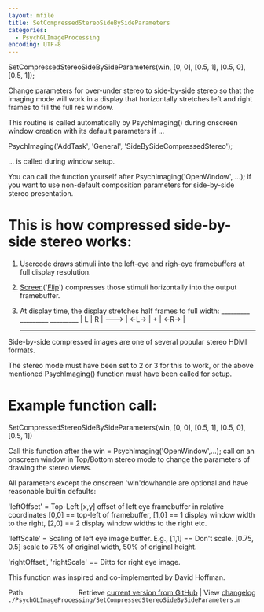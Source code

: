 ```yaml
---
layout: mfile
title: SetCompressedStereoSideBySideParameters
categories:
  - PsychGLImageProcessing
encoding: UTF-8
---
```


SetCompressedStereoSideBySideParameters\(win, \[0, 0\], \[0.5, 1\], \[0.5, 0\], \[0.5, 1\]\);

Change parameters for over-under stereo to side-by-side stereo so that
the imaging mode will work in a display that horizontally stretches left
and right frames to fill the full res window.

This routine is called automatically by PsychImaging\(\) during onscreen
window creation with its default parameters if ...

PsychImaging\('AddTask', 'General', 'SideBySideCompressedStereo'\);

... is called during window setup.

You can call the function yourself after PsychImaging\('OpenWindow', ...\);
if you want to use non-default composition parameters for side-by-side
stereo presentation.

# This is how compressed side-by-side stereo works:

1. Usercode draws stimuli into the left-eye and righ-eye framebuffers at
   full display resolution.

2. [Screen](/docs/Screen)\('[Flip](/docs/Flip)'\) compresses those stimuli horizontally into the output
   framebuffer.

3. At display time, the display stretches half frames to full width:
   \_\_\_\_\_\_\_\_\_        \_\_\_\_\_\_\_\_\_       \_\_\_\_\_\_\_\_\_
   | L | R |   ---\> | <-L-\>  |  +   | <-R-\>  |
   ---------        ----------      ----------

Side-by-side compressed images are one of several popular stereo HDMI
formats.

The stereo mode must have been set to 2 or 3 for this to work, or the
above mentioned PsychImaging\(\) function must have been called for setup.

# Example function call:

SetCompressedStereoSideBySideParameters\(win, \[0, 0\], \[0.5, 1\], \[0.5, 0\], \[0.5, 1\]\)

Call this function after the win = PsychImaging\('OpenWindow',...\); call
on an onscreen window in Top/Bottom stereo mode to change the parameters
of drawing the stereo views.

All parameters except the onscreen 'win'dowhandle are optional and have
reasonable builtin defaults:

'leftOffset' = Top-Left \[x,y\] offset of left eye framebuffer in relative
coordinates \[0,0\] == top-left of framebuffer, \[1,0\] == 1 display window
width to the right, \[2,0\] == 2 display window widths to the right etc.

'leftScale' = Scaling of left eye image buffer. E.g., \[1,1\] == Don't
scale. \[0.75, 0.5\] scale to 75% of original width, 50% of original
height.

'rightOffset', 'rightScale' == Ditto for right eye image.

This function was inspired and co-implemented by David Hoffman.



<div class="code_header" style="text-align:right;">
  <span style="float:left;">Path&nbsp;&nbsp;</span> <span class="counter">Retrieve <a href=
  "https://raw.github.com/Psychtoolbox-3/Psychtoolbox-3/beta/./PsychGLImageProcessing/SetCompressedStereoSideBySideParameters.m">current version from GitHub</a> | View <a href=
  "https://github.com/Psychtoolbox-3/Psychtoolbox-3/commits/beta/./PsychGLImageProcessing/SetCompressedStereoSideBySideParameters.m">changelog</a></span>
</div>
<div class="code">
  <code>./PsychGLImageProcessing/SetCompressedStereoSideBySideParameters.m</code>
</div>
